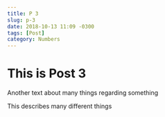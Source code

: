 ```yaml
---
title: P 3
slug: p-3
date: 2018-10-13 11:09 -0300
tags: [Post]
category: Numbers
---
```


# This is Post 3

Another text about many things regarding something

<!--more-->

This describes many different things
